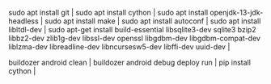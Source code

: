 sudo apt install git |
sudo apt install cython |
sudo apt install openjdk-13-jdk-headless |
sudo apt install make |
sudo apt install autoconf | 
sudo apt install libltdl-dev | 
sudo apt-get install build-essential libsqlite3-dev sqlite3 bzip2 libbz2-dev zlib1g-dev libssl-dev openssl libgdbm-dev libgdbm-compat-dev liblzma-dev libreadline-dev libncursesw5-dev libffi-dev uuid-dev | 

buildozer android clean | 
buildozer android debug deploy run | 
pip install cython | 
